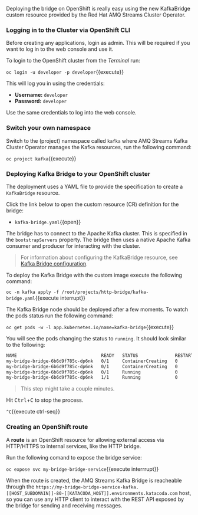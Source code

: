 
Deploying the bridge on OpenShift is really easy using the new KafkaBridge custom resource provided by the Red Hat AMQ Streams Cluster Operator.

### Logging in to the Cluster via OpenShift CLI

Before creating any applications, login as admin. This will be required if you want to log in to the web console and use it.

To login to the OpenShift cluster from the _Terminal_ run:

``oc login -u developer -p developer``{{execute}}

This will log you in using the credentials:

* **Username:** ``developer``
* **Password:** ``developer``

Use the same credentials to log into the web console.

### Switch your own namespace

Switch to the (project) namespace called ``kafka`` where AMQ Streams Kafka Cluster Operator manages the Kafka resources, run the following command:

``oc project kafka``{{execute}}

### Deploying Kafka Bridge to your OpenShift cluster

The deployment uses a YAML file to provide the specification to create a `KafkaBridge` resource.

Click the link below to open the custom resource (CR) definition for the bridge:

* `kafka-bridge.yaml`{{open}}

The bridge has to connect to the Apache Kafka cluster. This is specified in the `bootstrapServers` property. The bridge then uses a native Apache Kafka consumer and producer for interacting with the cluster.

>For information about configuring the KafkaBridge resource, see [Kafka Bridge configuration](https://access.redhat.com/documentation/en-us/red_hat_amq/7.7/html-single/using_amq_streams_on_openshift/index#assembly-deployment-configuration-kafka-bridge-str).

To deploy the Kafka Bridge with the custom image execute the following command:

``oc -n kafka apply -f /root/projects/http-bridge/kafka-bridge.yaml``{{execute interrupt}}

The Kafka Bridge node should be deployed after a few moments. To watch the pods status run the following command:

``oc get pods -w -l app.kubernetes.io/name=kafka-bridge``{{execute}}

You will see the pods changing the status to `running`. It should look similar to the following:

```bash
NAME                                READY   STATUS              RESTARTS   AGE
my-bridge-bridge-6b6d9f785c-dp6nk   0/1     ContainerCreating   0          5s
my-bridge-bridge-6b6d9f785c-dp6nk   0/1     ContainerCreating   0          12s
my-bridge-bridge-6b6d9f785c-dp6nk   0/1     Running             0          27s
my-bridge-bridge-6b6d9f785c-dp6nk   1/1     Running             0          45s
```

> This step might take a couple minutes.

Hit <kbd>Ctrl</kbd>+<kbd>C</kbd> to stop the process.

`^C`{{execute ctrl-seq}}

### Creating an OpenShift route

A **route** is an OpenShift resource for allowing external access via HTTP/HTTPS to internal services, like the HTTP bridge.

Run the following comand to expose the bridge service:

``oc expose svc my-bridge-bridge-service``{{execute interrrupt}}

When the route is created, the AMQ Streams Kafka Bridge is reacheable through the `https://my-bridge-bridge-service-kafka.[[HOST_SUBDOMAIN]]-80-[[KATACODA_HOST]].environments.katacoda.com` host, so you can use any HTTP client to interact with the REST API exposed by the bridge for sending and receiving messages.
